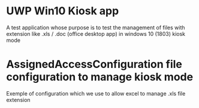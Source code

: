 ﻿# UWP Win10 Kiosk app
A test application whose purpose is to test the management of files with extension like .xls / .doc (office desktop app) in windows 10 (1803) kiosk mode

# AssignedAccessConfiguration file configuration to manage kiosk mode
Exemple of configuration which we use to allow excel to manage .xls file extension 

<AllAppsList>
	<AllowedApps>
		<App AppUserModelId="00d942cd-665a-4b7a-ba27-2f2b9c0d2792_kwmcxzszfer2y!App" />
		<App AppUserModelId="6c79869e-f250-405b-8134-f44c2fc1ef5d_kwmcxzszfer2y!App" />
		<App AppUserModelId="Microsoft.MicrosoftEdge_8wekyb3d8bbwe!MicrosoftEdge" />
		<App DesktopAppPath="%SystemDrive%\Program Files\Microsoft Office\root\Office16\EXCEL.EXE" />
	</AllowedApps>
</AllAppsList>